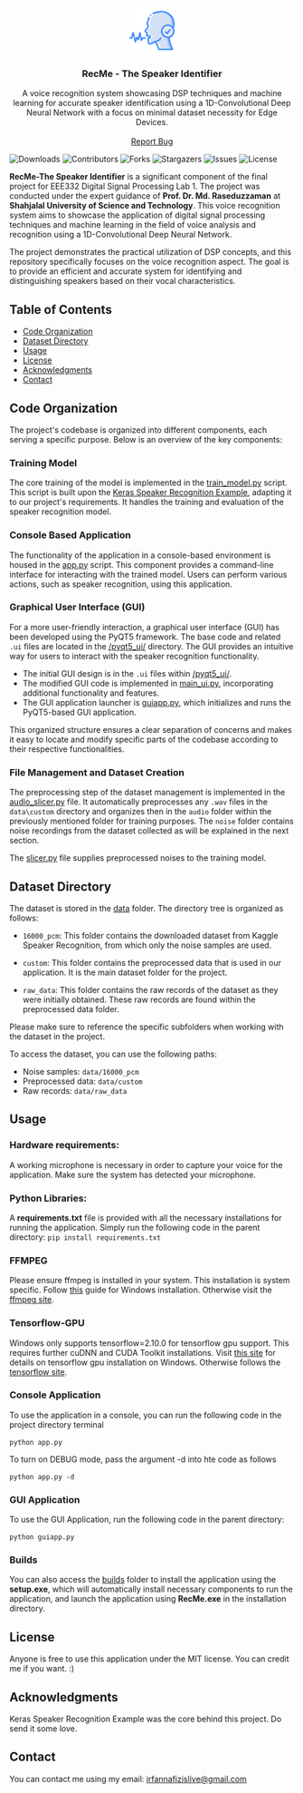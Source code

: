 <br/>
<p align="center">
  <a href="https://github.com/IrfanNafiz/RecMe">
    <img src="https://github.com/IrfanNafiz/RecMe/blob/main/pyqt5_ui/icons/voice-recognition.png" alt="Logo" width="80" height="80">
  </a>

  <h3 align="center">RecMe - The Speaker Identifier</h3>

  <p align="center">
A voice recognition system showcasing DSP techniques and machine learning for accurate speaker identification using a 1D-Convolutional Deep Neural Network with a focus on minimal dataset necessity for Edge Devices.
    <br/>
    <br/>
    <a href="https://github.com/IrfanNafiz/RecMe/issues">Report Bug</a>
  </p>
</p>

![Downloads](https://img.shields.io/github/downloads/IrfanNafiz/RecMe/total) ![Contributors](https://img.shields.io/github/contributors/IrfanNafiz/RecMe?color=dark-green) ![Forks](https://img.shields.io/github/forks/IrfanNafiz/RecMe?style=social) ![Stargazers](https://img.shields.io/github/stars/IrfanNafiz/RecMe?style=social) ![Issues](https://img.shields.io/github/issues/IrfanNafiz/RecMe) ![License](https://img.shields.io/github/license/IrfanNafiz/RecMe)

**RecMe-The Speaker Identifier** is a significant component of the final project for EEE332 Digital Signal Processing Lab 1. The project was conducted under the expert guidance of **Prof. Dr. Md. Raseduzzaman** at **Shahjalal University of Science and Technology**. This voice recognition system aims to showcase the application of digital signal processing techniques and machine learning in the field of voice analysis and recognition using a 1D-Convolutional Deep Neural Network.

The project demonstrates the practical utilization of DSP concepts, and this repository specifically focuses on the voice recognition aspect. The goal is to provide an efficient and accurate system for identifying and distinguishing speakers based on their vocal characteristics.

## Table of Contents

- [Code Organization](#code-organization)
- [Dataset Directory](#dataset-directory)
- [Usage](#usage)
- [License](#license)
- [Acknowledgments](#acknowledgments)
- [Contact](#contact)

## Code Organization

The project's codebase is organized into different components, each serving a specific purpose. Below is an overview of the key components:

### Training Model

The core training of the model is implemented in the [train_model.py](train_model.py) script. This script is built upon the [Keras Speaker Recognition Example](https://keras.io/examples/audio/speaker_recognition_using_cnn/#introduction), adapting it to our project's requirements. It handles the training and evaluation of the speaker recognition model.

### Console Based Application

The functionality of the application in a console-based environment is housed in the [app.py](app.py) script. This component provides a command-line interface for interacting with the trained model. Users can perform various actions, such as speaker recognition, using this application.

### Graphical User Interface (GUI)

For a more user-friendly interaction, a graphical user interface (GUI) has been developed using the PyQT5 framework. The base code and related `.ui` files are located in the [/pyqt5_ui/](/pyqt5_ui/) directory. The GUI provides an intuitive way for users to interact with the speaker recognition functionality.

- The initial GUI design is in the `.ui` files within [/pyqt5_ui/](/pyqt5_ui/).
- The modified GUI code is implemented in [main_ui.py](main_ui.py), incorporating additional functionality and features.
- The GUI application launcher is [guiapp.py](guiapp.py), which initializes and runs the PyQT5-based GUI application.

This organized structure ensures a clear separation of concerns and makes it easy to locate and modify specific parts of the codebase according to their respective functionalities.

### File Management and Dataset Creation

The preprocessing step of the dataset management is implemented in the [audio_slicer.py](audio_slicer.py) file. It automatically preprocesses any `.wav` files in the `data\custom` directory and organizes then in the `audio` folder within the previously mentioned folder for training purposes. The `noise` folder contains noise recordings from the dataset collected as will be explained in the next section.

The [slicer.py](slicer.py) file supplies preprocessed noises to the training model.

## Dataset Directory

The dataset is stored in the [data](/data) folder. The directory tree is organized as follows:

- `16000_pcm`: This folder contains the downloaded dataset from Kaggle Speaker Recognition, from which only the noise samples are used.

- `custom`: This folder contains the preprocessed data that is used in our application. It is the main dataset folder for the project.

- `raw_data`: This folder contains the raw records of the dataset as they were initially obtained. These raw records are found within the preprocessed data folder.

Please make sure to reference the specific subfolders when working with the dataset in the project.

To access the dataset, you can use the following paths:

- Noise samples: `data/16000_pcm`
- Preprocessed data: `data/custom`
- Raw records: `data/raw_data`

## Usage

### Hardware requirements: 
A working microphone is necessary in order to capture your voice for the application. Make sure the system has detected your microphone.

### Python Libraries: 
A **requirements.txt** file is provided with all the necessary installations for running the application.
Simply run the following code in the parent directory:
```pip install requirements.txt```

### FFMPEG
Please ensure ffmpeg is installed in your system. This installation is system specific. Follow [this](https://phoenixnap.com/kb/ffmpeg-windows) guide for Windows installation. Otherwise visit the [ffmpeg site](https://ffmpeg.org/download.html). 

### Tensorflow-GPU
Windows only supports tensorflow=2.10.0 for tensorflow gpu support. This requires further cuDNN and CUDA Toolkit installations. Visit [this site](https://deeplizard.com/learn/video/IubEtS2JAiY) for details on tensorflow gpu installation on Windows. Otherwise follows the [tensorflow site](https://www.tensorflow.org/install/pip). 

### Console Application
To use the application in a console, you can run the following code in the project directory terminal
```
python app.py
```
To turn on DEBUG mode, pass the argument -d into hte code as follows
```
python app.py -d
```

### GUI Application
To use the GUI Application, run the following code in the parent directory:
```
python guiapp.py
```

### Builds
You can also access the [builds](\builds) folder to install the application using the **setup.exe**, which will automatically install necessary components to run the application, and launch the application using **RecMe.exe** in the installation directory.

## License

Anyone is free to use this application under the MIT license. You can credit me if you want. :)

## Acknowledgments

Keras Speaker Recognition Example was the core behind this project. Do send it some love.

## Contact

You can contact me using my email: irfannafizislive@gmail.com
